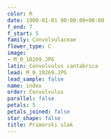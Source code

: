 ```yaml
---
color: R
date: 1900-01-01 00:00:00+00:00
f_end: 7
f_start: 5
family: Convolvulaceae
flower_type: C
image:
- M_0_10269.JPG
latin: Convolvulus cantabrica
lead: M_0_10269.JPG
lead_sample: false
name: index
order: Convolvulus
parallel: false
petals: 5
petals_joined: false
star_shape: false
title: Primorski slak
---
```


